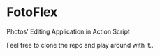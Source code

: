 FotoFlex
========

Photos' Editing Application in Action Script

Feel free to clone the repo and play around with it..
